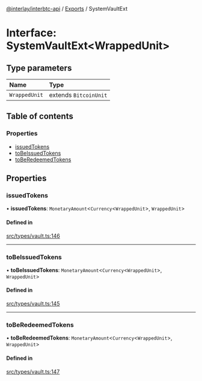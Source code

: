 [@interlay/interbtc-api](/README.md) / [Exports](/modules.md) / SystemVaultExt

# Interface: SystemVaultExt<WrappedUnit\>

## Type parameters

| Name | Type |
| :------ | :------ |
| `WrappedUnit` | extends `BitcoinUnit` |

## Table of contents

### Properties

- [issuedTokens](/interfaces/SystemVaultExt.md#issuedtokens)
- [toBeIssuedTokens](/interfaces/SystemVaultExt.md#tobeissuedtokens)
- [toBeRedeemedTokens](/interfaces/SystemVaultExt.md#toberedeemedtokens)

## Properties

### issuedTokens

• **issuedTokens**: `MonetaryAmount`<`Currency`<`WrappedUnit`\>, `WrappedUnit`\>

#### Defined in

[src/types/vault.ts:146](https://github.com/interlay/interbtc-api/blob/3128908/src/types/vault.ts#L146)

___

### toBeIssuedTokens

• **toBeIssuedTokens**: `MonetaryAmount`<`Currency`<`WrappedUnit`\>, `WrappedUnit`\>

#### Defined in

[src/types/vault.ts:145](https://github.com/interlay/interbtc-api/blob/3128908/src/types/vault.ts#L145)

___

### toBeRedeemedTokens

• **toBeRedeemedTokens**: `MonetaryAmount`<`Currency`<`WrappedUnit`\>, `WrappedUnit`\>

#### Defined in

[src/types/vault.ts:147](https://github.com/interlay/interbtc-api/blob/3128908/src/types/vault.ts#L147)
